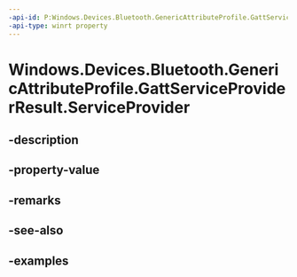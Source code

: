 ```yaml
---
-api-id: P:Windows.Devices.Bluetooth.GenericAttributeProfile.GattServiceProviderResult.ServiceProvider
-api-type: winrt property
---
```


<!-- Property syntax.
public GattServiceProvider ServiceProvider { get; }
-->

# Windows.Devices.Bluetooth.GenericAttributeProfile.GattServiceProviderResult.ServiceProvider

## -description

## -property-value

## -remarks

## -see-also

## -examples


